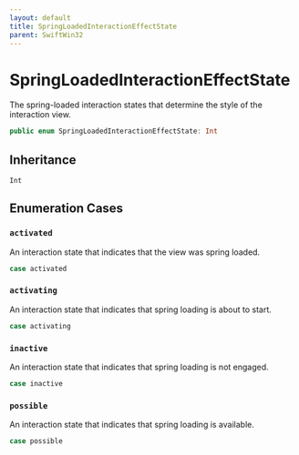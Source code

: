 ```yaml
---
layout: default
title: SpringLoadedInteractionEffectState
parent: SwiftWin32
---
```

# SpringLoadedInteractionEffectState

The spring-loaded interaction states that determine the style of the
interaction view.

``` swift
public enum SpringLoadedInteractionEffectState: Int 
```

## Inheritance

`Int`

## Enumeration Cases

### `activated`

An interaction state that indicates that the view was spring loaded.

``` swift
case activated
```

### `activating`

An interaction state that indicates that spring loading is about to start.

``` swift
case activating
```

### `inactive`

An interaction state that indicates that spring loading is not engaged.

``` swift
case inactive
```

### `possible`

An interaction state that indicates that spring loading is available.

``` swift
case possible
```
